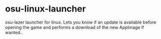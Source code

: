 # osu-linux-launcher
osu-lazer launcher for linux. Lets you know if an update is available before opening the game and performs a download of the new AppImage if wanted.. 

